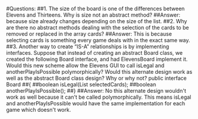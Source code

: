 #Questions:
##1. The size of the board is one of the differences between Elevens and Thirteens. Why is size not an abstract method?
##Answer: because size already changes depending on the size of the list.
##2. Why are there no abstract methods dealing with the selection of the cards to be removed or replaced in the array cards?
##Answer: This is because selecting cards is something every game deals with in the exact same way.
##3. Another way to create “IS-A” relationships is by implementing interfaces. Suppose that instead of creating an abstract Board class, we created the following Board interface, and had ElevensBoard implement it. Would this new scheme allow the Elevens GUI to call isLegal and anotherPlayIsPossible polymorphically? Would this alternate design work as well as the abstract Board class design? Why or why not? public interface Board
##{
##boolean isLegal(List<Integer> selectedCards);
##boolean anotherPlayIsPossible();
##}
##Answer: No this alternate design wouldn't work as well because it can't be called polymorphically. This means isLegal and anotherPlayIsPossible would have the same implementation for each game which doesn't work.

